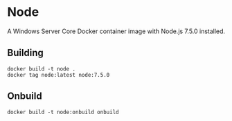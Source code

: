 # Node

A Windows Server Core Docker container image with Node.js 7.5.0 installed.

## Building

```
docker build -t node .
docker tag node:latest node:7.5.0
```

## Onbuild

```
docker build -t node:onbuild onbuild
```
